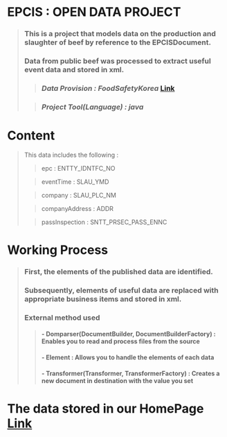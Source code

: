 # EPCIS : OPEN DATA PROJECT

> ### This is a project that models data on the production and slaughter of beef by reference to the EPCISDocument.
>
> ### Data from public beef was processed to extract useful event data and stored in xml.
>
>> ### _Data Provision : FoodSafetyKorea_ [Link](http://www.foodsafetykorea.go.kr)
>
>> ### _Project Tool(Language) : java_

# Content
> This data includes the following :
>
>> epc : ENTTY_IDNTFC_NO
>
>> eventTime : SLAU_YMD
>
>> company : SLAU_PLC_NM
>
>> companyAddress : ADDR
>
>> passInspection : SNTT_PRSEC_PASS_ENNC

# Working Process
> ### First, the elements of the published data are identified.
> ### Subsequently, elements of useful data are replaced with appropriate business items and stored in xml.
> ### External method used
>> #### - Domparser(DocumentBuilder, DocumentBuilderFactory) : Enables you to read and process files from the source
>> #### - Element : Allows you to handle the elements of each data
>> #### - Transformer(Transformer, TransformerFactory) : Creates a new document in destination with the value you set


# The data stored in our HomePage [Link](http://210.93.116.66/epcis/GEODES/)
